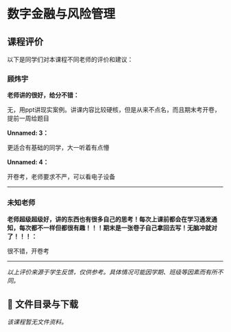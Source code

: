 # 数字金融与风险管理

## 课程评价

以下是同学们对本课程不同老师的评价和建议：

### 顾炜宇

**老师讲的很好，给分不错：**

无，用ppt讲现实案例。讲课内容比较硬核，但是从来不点名，而且期末考开卷，提前一周给题目

**Unnamed: 3：**

更适合有基础的同学，大一听着有点懵

**Unnamed: 4：**

开卷考，老师要求不严，可以看电子设备

---

### 未知老师

**老师超级超级好，讲的东西也有很多自己的思考！每次上课前都会在学习通发通知，每次都不一样但都很有趣！！！期末是一张卷子自己拿回去写！无脑冲就对了！！！：**

很不错，开卷考

---

*以上评价来源于学生反馈，仅供参考。具体情况可能因学期、班级等因素而有所不同。*
## 📄 文件目录与下载

_该课程暂无文件资料。_
